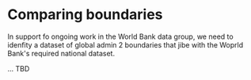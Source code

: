 # Comparing boundaries
In support fo ongoing work in the World Bank data group, we need to idenfity a dataset of global admin 2 boundaries that jibe with the Woprld Bank's required national dataset. 

... TBD
